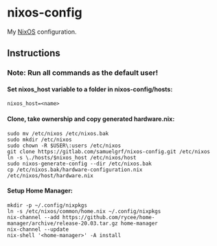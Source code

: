 nixos-config
============

My [NixOS](https://nixos.org) configuration.

Instructions
------------

### Note: Run all commands as the default user!

#### Set nixos_host variable to a folder in nixos-config/hosts:
```
nixos_host=<name>
```

#### Clone, take ownership and copy generated hardware.nix:
```
sudo mv /etc/nixos /etc/nixos.bak
sudo mkdir /etc/nixos
sudo chown -R $USER\:users /etc/nixos
git clone https://gitlab.com/samuelgrf/nixos-config.git /etc/nixos
ln -s \./hosts/$nixos_host /etc/nixos/host
sudo nixos-generate-config --dir /etc/nixos.bak
cp /etc/nixos.bak/hardware-configuration.nix /etc/nixos/host/hardware.nix
```

#### Setup Home Manager:
```
mkdir -p ~/.config/nixpkgs
ln -s /etc/nixos/common/home.nix ~/.config/nixpkgs
nix-channel --add https://github.com/rycee/home-manager/archive/release-20.03.tar.gz home-manager
nix-channel --update
nix-shell '<home-manager>' -A install
```
